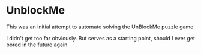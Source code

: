 UnblockMe
=========

This was an initial attempt to automate solving the UnBlockMe puzzle game.

I didn't get too far obviously. But serves as a starting point, should I ever get 
bored in the future again.

